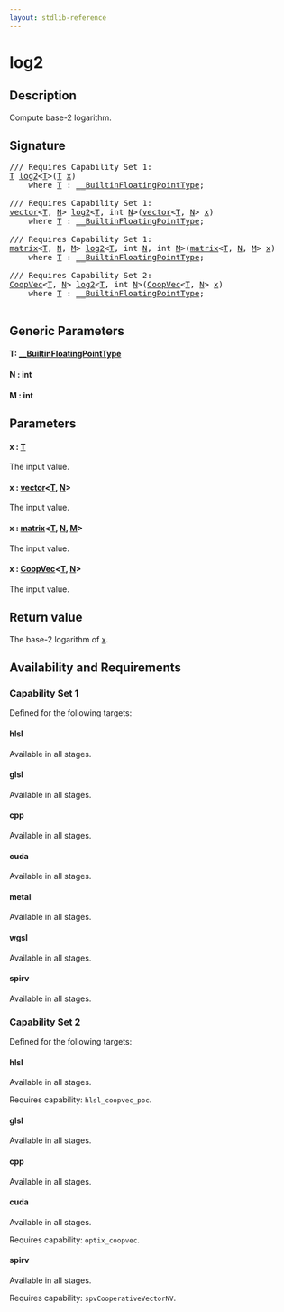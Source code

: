 ```yaml
---
layout: stdlib-reference
---
```


# log2

## Description

Compute base-2 logarithm.



## Signature 

<pre>
/// Requires Capability Set 1:
<a href="log2.html#typeparam-T" class="code_type">T</a> <a href="log2.html">log2</a>&lt;<a href="log2.html#typeparam-T" class="code_type">T</a>&gt;(<a href="log2.html#typeparam-T" class="code_type">T</a> <a href="log2.html#decl-x" class="code_param">x</a>)
    <span class='code_keyword'>where</span> <a href="log2.html#typeparam-T" class="code_type">T</a> : <a href="../interfaces/0_builtinfloatingpointtype-029hm/index.html" class="code_type">__BuiltinFloatingPointType</a>;

/// Requires Capability Set 1:
<a href="../types/vector/index.html" class="code_type">vector</a>&lt;<a href="log2.html#typeparam-T" class="code_type">T</a>, <a href="log2.html#decl-N" class="code_var">N</a>&gt; <a href="log2.html">log2</a>&lt;<a href="log2.html#typeparam-T" class="code_type">T</a>, <span class="code_keyword">int</span> <a href="log2.html#decl-N" class="code_var">N</a>&gt;(<a href="../types/vector/index.html" class="code_type">vector</a>&lt;<a href="log2.html#typeparam-T" class="code_type">T</a>, <a href="log2.html#decl-N" class="code_var">N</a>&gt; <a href="log2.html#decl-x" class="code_param">x</a>)
    <span class='code_keyword'>where</span> <a href="log2.html#typeparam-T" class="code_type">T</a> : <a href="../interfaces/0_builtinfloatingpointtype-029hm/index.html" class="code_type">__BuiltinFloatingPointType</a>;

/// Requires Capability Set 1:
<a href="../types/matrix/index.html" class="code_type">matrix</a>&lt;<a href="log2.html#typeparam-T" class="code_type">T</a>, <a href="log2.html#decl-N" class="code_var">N</a>, <a href="log2.html#decl-M" class="code_var">M</a>&gt; <a href="log2.html">log2</a>&lt;<a href="log2.html#typeparam-T" class="code_type">T</a>, <span class="code_keyword">int</span> <a href="log2.html#decl-N" class="code_var">N</a>, <span class="code_keyword">int</span> <a href="log2.html#decl-M" class="code_var">M</a>&gt;(<a href="../types/matrix/index.html" class="code_type">matrix</a>&lt;<a href="log2.html#typeparam-T" class="code_type">T</a>, <a href="log2.html#decl-N" class="code_var">N</a>, <a href="log2.html#decl-M" class="code_var">M</a>&gt; <a href="log2.html#decl-x" class="code_param">x</a>)
    <span class='code_keyword'>where</span> <a href="log2.html#typeparam-T" class="code_type">T</a> : <a href="../interfaces/0_builtinfloatingpointtype-029hm/index.html" class="code_type">__BuiltinFloatingPointType</a>;

/// Requires Capability Set 2:
<a href="../types/coopvec-04/index.html" class="code_type">CoopVec</a>&lt;<a href="log2.html#typeparam-T" class="code_type">T</a>, <a href="log2.html#decl-N" class="code_var">N</a>&gt; <a href="log2.html">log2</a>&lt;<a href="log2.html#typeparam-T" class="code_type">T</a>, <span class="code_keyword">int</span> <a href="log2.html#decl-N" class="code_var">N</a>&gt;(<a href="../types/coopvec-04/index.html" class="code_type">CoopVec</a>&lt;<a href="log2.html#typeparam-T" class="code_type">T</a>, <a href="log2.html#decl-N" class="code_var">N</a>&gt; <a href="log2.html#decl-x" class="code_param">x</a>)
    <span class='code_keyword'>where</span> <a href="log2.html#typeparam-T" class="code_type">T</a> : <a href="../interfaces/0_builtinfloatingpointtype-029hm/index.html" class="code_type">__BuiltinFloatingPointType</a>;

</pre>

## Generic Parameters

####  <a id="typeparam-T"></a>T: [\_\_BuiltinFloatingPointType](../interfaces/0_builtinfloatingpointtype-029hm/index.html)
####  <a id="decl-N"></a>N  : int
####  <a id="decl-M"></a>M  : int

## Parameters

####  <a id="decl-x"></a>x  : [T](log2.html#typeparam-T)
The input value.

####  <a id="decl-x"></a>x  : [vector](../types/vector/index.html)\<[T](../types/vector/index.html#typeparam-T), [N](../types/vector/index.html#decl-N)\>
The input value.

####  <a id="decl-x"></a>x  : [matrix](../types/matrix/index.html)\<[T](../types/matrix/t-0.html), [N](../types/matrix/index.html#decl-N), [M](../types/matrix/index.html#decl-M)\>
The input value.

####  <a id="decl-x"></a>x  : [CoopVec](../types/coopvec-04/index.html)\<[T](../types/coopvec-04/index.html#typeparam-T), [N](../types/coopvec-04/index.html#decl-N)\>
The input value.


## Return value
The base-2 logarithm of <span class='code'><a href="log2.html#decl-x" class="code_param">x</a></span>.


## Availability and Requirements

### Capability Set 1

Defined for the following targets:

#### hlsl
Available in all stages.

#### glsl
Available in all stages.

#### cpp
Available in all stages.

#### cuda
Available in all stages.

#### metal
Available in all stages.

#### wgsl
Available in all stages.

#### spirv
Available in all stages.


### Capability Set 2

Defined for the following targets:

#### hlsl
Available in all stages.

Requires capability: `hlsl_coopvec_poc`.
#### glsl
Available in all stages.

#### cpp
Available in all stages.

#### cuda
Available in all stages.

Requires capability: `optix_coopvec`.
#### spirv
Available in all stages.

Requires capability: `spvCooperativeVectorNV`.


